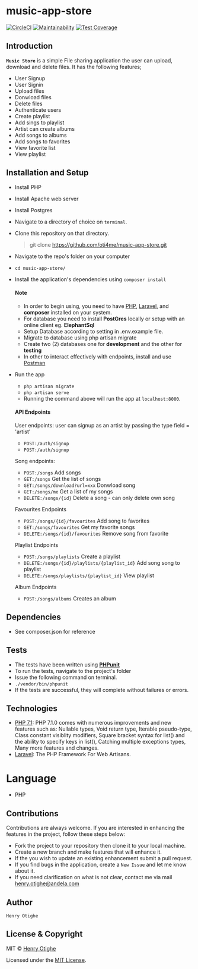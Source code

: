 # music-app-store

[![CircleCI](https://circleci.com/gh/oti4me/music-app-store/tree/develop.svg?style=svg)](https://circleci.com/gh/oti4me/music-app-store/tree/develop)
[![Maintainability](https://api.codeclimate.com/v1/badges/7697474c1ed2f478b86e/maintainability)](https://codeclimate.com/github/oti4me/music-app-store/maintainability)
[![Test Coverage](https://api.codeclimate.com/v1/badges/7697474c1ed2f478b86e/test_coverage)](https://codeclimate.com/github/oti4me/music-app-store/test_coverage)

## Introduction
**`Music Store`** is a simple File sharing application the user can upload, download and delete files. It has the following features; 
* User Signup
* User Signin
* Upload files
* Donwload files
* Delete files
* Authenticate users
* Create playlist
* Add sings to playlist
* Artist can create albums
* Add songs to albums
* Add songs to favorites
* View favorite list
* View playlist


## Installation and Setup
*  Install PHP
*  Install Apache web server
*  Install Postgres
*  Navigate to a directory of choice on `terminal`.
*  Clone this repository on that directory.

    > git clone https://github.com/oti4me/music-app-store.git

*  Navigate to the repo's folder on your computer
  *  `cd music-app-store/`
* Install the application's dependencies using `composer install`

  #### Note
  * In order to begin using, you need to have [PHP](www.php.net/), [Laravel](https://laravel.com/), and **composer** installed on your system.
  * For database you need to install __PostGres__ locally or setup with an online client eg. **ElephantSql**
  * Setup Database according to setting in .env.example file.
  * Migrate to database using php artisan migrate
  * Create two (2) databases one for __development__ and the other for **testing**
  * In other to interact effectively with endpoints, install and use [Postman](https://www.getpostman.com/)

* Run the app
  *  `php artisan migrate`
  *  `php artisan serve`
  *  Running the command above will run the app at `localhost:8000`.
  
  #### API Endpoints
    User endpoints: user can signup as an artist by passing the type field = 'artist'
    *  `POST:/auth/signup`
    *  `POST:/auth/signup`
    
    Song endpoints:
    *  `POST:/songs` Add songs
    *  `GET:/songs` Get the list of songs
    *  `GET:/songs/download?url=xxx` Donwload song
    *  `GET:/songs/me` Get a list of my songs
    *  `DELETE:/songs/{id}` Delete a song - can only delete own song
    
    Favourites Endpoints
    *  `POST:/songs/{id}/favourites` Add song to favorites
    *  `GET:/songs/favourites` Get my favorite songs
    *  `DELETE:/songs/{id}/favourites` Remove song from favorite
    
    Playlist Endpoints
    *  `POST:/songs/playlists` Create a playlist
    *  `DELETE:/songs/{id}/playlists/{playlist_id}` Add song song to playlist
    *  `DELETE:/songs/playlists/{playlist_id}` View playlist
    
    Album Endpoints
    *  `POST:/songs/albums` Creates an album
    
## Dependencies
* See composer.json for reference

## Tests
*  The tests have been written using **[PHPunit](https://phpunit.de/)** 
*  To run the tests, navigate to the project's folder
*  Issue the following command on terminal.
  *  `./vendor/bin/phpunit`
*  If the tests are successful, they will complete without failures or errors.

## Technologies
 * [PHP 7.1](www.php.net/): PHP 7.1.0 comes with numerous improvements and new features such as: Nullable types, Void return type, Iterable pseudo-type, Class constant visiblity modifiers, Square bracket syntax for list() and the ability to specify keys in list(), Catching multiple exceptions types, Many more features and changes.
 * [Laravel](https://laravel.com/): The PHP Framework For Web Artisans.

# Language
- PHP

## Contributions
 Contributions are always welcome. If you are interested in enhancing the features in the project, follow these steps below:
 + Fork the project to your repository then clone it to your local machine.
 + Create a new branch and make features that will enhance it.
 + If the you wish to update an existing enhancement submit a pull request.
 + If you find bugs in the application, create a `New Issue` and let me know about it.
 + If you need clarification on what is not clear, contact me via mail [henry.otighe@andela.com](mailto:henry.otighe@andela.com)

## Author
    Henry Otighe

## License & Copyright
MIT © [Henry Otighe](https://github.com/oti4me)

Licensed under the [MIT License](https://github.com/oti4me/music-app-store/blob/develop/LICENSE).
